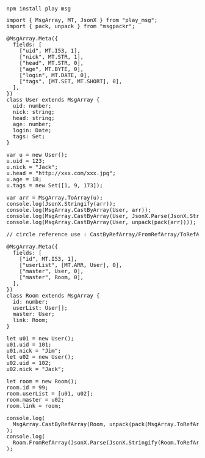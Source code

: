 <pre>
npm install play_msg
</pre>

<pre>
import { MsgArray, MT, JsonX } from "play_msg";
import { pack, unpack } from "msgpackr";

@MsgArray.Meta({
  fields: [
    ["uid", MT.I53, 1],
    ["nick", MT.STR, 1],
    ["head", MT.STR, 0],
    ["age", MT.BYTE, 0],
    ["login", MT.DATE, 0],
    ["tags", [MT.SET, MT.SHORT], 0],
  ],
})
class User extends MsgArray {
  uid: number;
  nick: string;
  head: string;
  age: number;
  login: Date;
  tags: Set<number>;
}

var u = new User();
u.uid = 123;
u.nick = "Jack";
u.head = "http://xxx.com/xxx.jpg";
u.age = 18;
u.tags = new Set([1, 9, 173]);

var arr = MsgArray.ToArray(u);
console.log(JsonX.Stringify(arr));
console.log(MsgArray.CastByArray(User, arr));
console.log(MsgArray.CastByArray(User, JsonX.Parse(JsonX.Stringify(arr))));
console.log(MsgArray.CastByArray(User, <any[]>unpack(pack(arr))));

// circle reference use : CastByRefArray/FromRefArray/ToRefArray

@MsgArray.Meta({
  fields: [
    ["id", MT.I53, 1],
    ["userList", [MT.ARR, User], 0],
    ["master", User, 0],
    ["master", Room, 0],
  ],
})
class Room extends MsgArray {
  id: number;
  userList: User[];
  master: User;
  link: Room;
}

let u01 = new User();
u01.uid = 101;
u01.nick = "Jim";
let u02 = new User();
u02.uid = 102;
u02.nick = "Jack";

let room = new Room();
room.id = 99;
room.userList = [u01, u02];
room.master = u02;
room.link = room;

console.log(
  MsgArray.CastByRefArray(Room, <any[]>unpack(pack(MsgArray.ToRefArray(room))))
);
console.log(
  Room.FromRefArray(JsonX.Parse(JsonX.Stringify(Room.ToRefArray(room))))
);

</pre>
